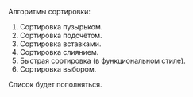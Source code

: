 Алгоритмы сортировки:

1. Сортировка пузырьком.
2. Сортировка подсчётом.
3. Сортировка вставками.
4. Сортировка слиянием.
5. Быстрая сортировка (в функциональном стиле).
6. Сортировка выбором.

Список будет пополняться.
